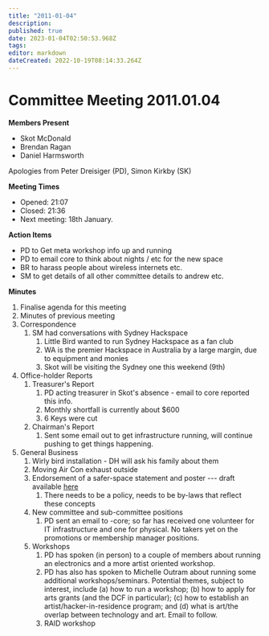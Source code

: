 ```yaml
---
title: "2011-01-04"
description: 
published: true
date: 2023-01-04T02:50:53.968Z
tags: 
editor: markdown
dateCreated: 2022-10-19T08:14:33.264Z
---
```


# Committee Meeting 2011.01.04

**Members Present**

-   Skot McDonald
-   Brendan Ragan
-   Daniel Harmsworth

Apologies from Peter Dreisiger (PD), Simon Kirkby (SK)

**Meeting Times**

-   Opened: 21:07
-   Closed: 21:36
-   Next meeting: 18th January.

**Action Items**

-   PD to Get meta workshop info up and running
-   PD to email core to think about nights / etc for the new space
-   BR to harass people about wireless internets etc.
-   SM to get details of all other committee details to andrew etc.

**Minutes**

1.  Finalise agenda for this meeting
2.  Minutes of previous meeting
3.  Correspondence
    1.  SM had conversations with Sydney Hackspace
        1.  Little Bird wanted to run Sydney Hackspace as a fan club
        2.  WA is the premier Hackspace in Australia by a large margin, due to equipment and monies
        3.  Skot will be visiting the Sydney one this weekend (9th)
4.  Office-holder Reports
    1.  Treasurer's Report
        1.  PD acting treasurer in Skot's absence - email to core reported this info.
        2.  Monthly shortfall is currently about \$600
        3.  6 Keys were cut
    2.  Chairman's Report
        1.  Sent some email out to get infrastructure running, will continue pushing to get things happening.
5.  General Business
    1.  Wirly bird installation - DH will ask his family about them
    2.  Moving Air Con exhaust outside
    3.  Endorsement of a safer-space statement and poster --- draft available [here](/committee/policies/safer_space)
        1.  There needs to be a policy, needs to be by-laws that reflect these concepts
    4.  New committee and sub-committee positions
        1.  PD sent an email to -core; so far has received one volunteer for IT infrastructure and one for physical. No takers yet on the promotions or membership manager positions.
    5.  Workshops
        1.  PD has spoken (in person) to a couple of members about running an electronics and a more artist oriented workshop.
        2.  PD has also has spoken to Michelle Outram about running some additional workshops/seminars. Potential themes, subject to interest, include (a) how to run a workshop; (b) how to apply for arts grants (and the DCF in particular); (c) how to establish an artist/hacker-in-residence program; and (d) what is art/the overlap between technology and art. Email to follow.
        3.  RAID workshop
